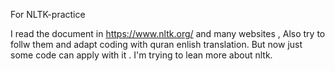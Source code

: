 For NLTK-practice

I read the document in https://www.nltk.org/ and many websites , Also try to follw them and adapt coding with quran enlish translation. But now just some code can apply with it . I'm trying to lean more about nltk. 
